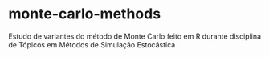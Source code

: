 # monte-carlo-methods
Estudo de variantes do método de Monte Carlo feito em R durante disciplina de Tópicos em Métodos de Simulação Estocástica
